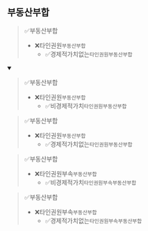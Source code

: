 ## 부동산부합
> ✅부동산부합
> - ❌타인권원`부동산부합`
>   - ✅경제적가치없는`타인권원부동산부합`
<details open>
    <summary></summary>

> ✅부동산부합
> - ❌타인권원`부동산부합`
>   - ✅비경제적가치`타인권원부동산부합`

> ✅부동산부합
> - ❌타인권원`부동산부합`
>   - ✅경제적가치없는`타인권원부동산부합`

> ✅부동산부합
> - ❌타인권원부속`부동산부합`
>   - ✅비경제적가치`타인권원부속부동산부합`

> ✅부동산부합
> - ❌타인권원부속`부동산부합`
>   - ✅경제적가치없는`타인권원부속부동산부합`
</details>  
